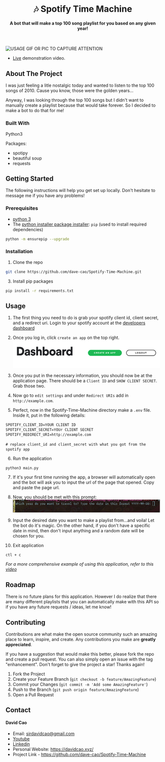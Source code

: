 <h1 align='center'>🎶 Spotify Time Machine</h1>

<h4 align='center'>A bot that will make a top 100 song playlist for you based on any given year!</h4>

<br>

![USAGE GIF OR PIC TO CAPTURE ATTENTION](./assets/timemachine.gif)

- [Live](https://youtu.be/fbNa4BXsA0c) demonstration video.


<!-- ABOUT THE PROJECT -->
## About The Project

I was just feeling a litle nostalgic today and wanted to listen to the top 100 songs of 2010. Cause you know, those were the golden years...

Anyway, I was looking through the top 100 songs but I didn't want to manually create a playlist because that would take forever. So I decided to make a bot to do that for me!

### Built With

Python3

Packages:
- spotipy
- beautiful soup
- requests

<!-- GETTING STARTED -->
## Getting Started

The following instructions will help you get set up locally. Don't hesitate to message me if you have any problems!

### Prerequisites

- [python 3](https://www.python.org/downloads/)
- The [python installer package installer](https://pip.pypa.io/en/stable/installation/): `pip` (used to install required dependencies)
```sh
python -m ensurepip --upgrade
```

### Installation

1. Clone the repo
```sh
git clone https://github.com/dave-cao/Spotify-Time-Machine.git
```
3. Install pip packages
```sh
pip install -r requirements.txt
```

<!-- USAGE EXAMPLES -->
## Usage

1. The first thing you need to do is grab your spotify client id, client secret, and a redirect uri. Login to your spotify account at the [developers dashboard](https://developer.spotify.com/dashboard/login)
2. Once you log in, click `create an app` on the top right.
![create an app image](img/image1.png)


3. Once you put in the necessary information, you should now be at the application page. There should be a `Client ID` and `SHOW CLIENT SECRET`. Grab those two.

4. Now go to `edit settings` and under `Redirect URIs` add in `http://example.com`.

5. Perfect, now in the Spotify-Time-Machine directory make a `.env` file. Inside it, put in the following details:
```
SPOTIFY_CLIENT_ID=YOUR CLIENT ID
SPOTIFY_CLIENT_SECRET=YOUr CLIENT SECRET
SPOTIFY_REDIRECT_URI=http://example.com

# replace client_id and client_secret with what you got from the spotify app
```

6. Run the application
```sh
python3 main.py
```

7. If it's your first time running the app, a browser will automatically open and the bot will ask you to input the url of the page that opened. Copy and paste the page url.

8. Now, you should be met with this prompt:
![Spotipy playlist prompt](img/image0.png)

3. Input the desired date you want to make a playlist from...and voila! Let the bot do it's magic. On the other hand, if you don't have a specific date in mind, then don't input anything and a random date will be chosen for you.

4. Exit application
```
ctl + c
```

_For a more comprehensive example of using this application, refer to this [video](https://youtu.be/fbNa4BXsA0c)_




<!-- ROADMAP -->
## Roadmap

There is no future plans for this application. However I do realize that there are many different playlists that you can automatically make with this API so if you have any future requests / ideas, let me know!


<!-- CONTRIBUTING -->
## Contributing

Contributions are what make the open source community such an amazing place to learn, inspire, and create. Any contributions you make are **greatly appreciated**.

If you have a suggestion that would make this better, please fork the repo and create a pull request. You can also simply open an issue with the tag "enhancement".
Don't forget to give the project a star! Thanks again!

1. Fork the Project
2. Create your Feature Branch (`git checkout -b feature/AmazingFeature`)
3. Commit your Changes (`git commit -m 'Add some AmazingFeature'`)
4. Push to the Branch (`git push origin feature/AmazingFeature`)
5. Open a Pull Request




<!-- CONTACT -->
## Contact

#### David Cao
- Email: sirdavidcao@gmail.com
- [Youtube](https://www.youtube.com/channel/UCEnBPbnNnqhQIIhW1uLXrLA)
- [Linkedin](https://www.linkedin.com/in/david-cao99/)
- Personal Website: https://davidcao.xyz/
- Project Link - https://github.com/dave-cao/Spotify-Time-Machine



